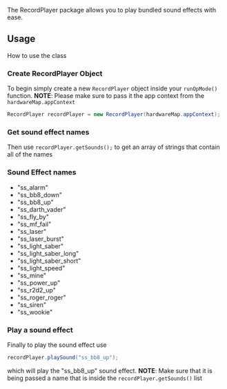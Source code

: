 The RecordPlayer package allows you to play bundled sound effects with ease. 

## Usage
How to use the class

### Create RecordPlayer Object
To begin simply create a new ```RecordPlayer``` object inside your ```runOpMode()``` function.
**NOTE**: Please make sure to pass it the app context from the ```hardwareMap.appContext```
```java
RecordPlayer recordPlayer = new RecordPlayer(hardwareMap.appContext);
```
### Get sound effect names
Then use ```recordPlayer.getSounds();``` to get an array of strings that contain all of the names

### Sound Effect names
- "ss_alarm"
- "ss_bb8_down"
- "ss_bb8_up"
- "ss_darth_vader"
- "ss_fly_by"
- "ss_mf_fail"
- "ss_laser"
- "ss_laser_burst"
- "ss_light_saber"
- "ss_light_saber_long"
- "ss_light_saber_short"
- "ss_light_speed"
- "ss_mine"
- "ss_power_up"
- "ss_r2d2_up"
- "ss_roger_roger"
- "ss_siren"
- "ss_wookie"

### Play a sound effect
Finally to play the sound effect use 
```java
recordPlayer.playSound("ss_bb8_up");
``` 
which will play the "ss_bb8_up" sound effect. **NOTE**: Make sure that it is being passed a name that is inside the ```recordPlayer.getSounds()``` list